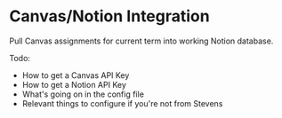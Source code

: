 # Canvas/Notion Integration
Pull Canvas assignments for current term into working Notion database.

Todo:
- How to get a Canvas API Key
- How to get a Notion API Key
- What's going on in the config file
- Relevant things to configure if you're not from Stevens
